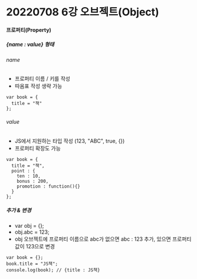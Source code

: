 # 20220708 6강 오브젝트(Object)

#### 프로퍼티(Property)
##### {name : value} 형태
###### name
- 프로퍼티 이름 / 키를 작성
- 따옴표 작성 생략 가능
``` 
var book = {
  title = "책"
};
```
###### value
- JS에서 지원하는 타입 작성 (123, "ABC", true, {})
- 프로퍼티 확장도 가능
```
var book = {
  title = "책",
  point : {
    ten : 10,
    bonus : 200,
    promotion : function(){}
  }
};
```
##### 추가 & 변경
- var obj = {};
- obj.abc = 123;
- obj 오브젝트에 프로퍼티 이름으로 abc가 없으면 abc : 123 추가, 있으면 프로퍼티 값이 123으로 변경
```
var book = {};
book.title = "JS책";
console.log(book); // {title : JS책}
```
